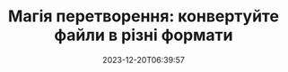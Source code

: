 ---
############################# Static ##########################
layout: "family"
date: 2023-12-20T06:39:57
draft: false

product: "Conversion"
product_tag: "conversion"

############################# Head ############################
head_title: "API конвертера файлів | On Premise API та онлайн-сервіс"
head_description: "Легко й безкоштовно конвертуйте файли Word, PDF, Excel, Powerpoint або зображення"

############################# Header ##########################
title: "Магія перетворення: конвертуйте файли в різні формати"
description: |
  Без зусиль конвертуйте документи з різних вихідних форматів у різні цільові формати. Насолоджуйтеся широким спектром підтримуваних конвертацій без додаткового програмного забезпечення, наприклад MS Office, Apache Open Office, Adobe Acrobat Reader тощо.

  Завантажуйте документи з різних джерел, зокрема файлів, потоків, URL-адрес, FTP-серверів, Amazon S3, Azure Blob Storage тощо.

  Використовуйте будь-який тип кеш-сховища, наприклад Amazon S3, Dropbox, Google Drive, Windows Azure, Redis або інші, реалізувавши необхідні інтерфейси.

############################# Platforms ############################
supported_platforms:
  enable: true  
  head_title: "Виберіть свою платформу"
  title: "Підтримувані платформи"
  description: "Бібліотека GroupDocs.Conversion підтримує такі операційні системи та фреймворки"
  details_link_title: "Вивчайте більше"
  items:
    # supported_platforms loop
    - title: ".NET"
      description: "GroupDocs.Conversion for .NET"
      color: "blue"
      tag: "net"
      link: "/conversion/net/"
      features_link: "https://docs.groupdocs.com/conversion/net/system-requirements/"
      features:
        # features loop
        - content: ".NET Framework 4.6.2+  <br>  .NET Core 3.1  <br>  .NET 6+"
          rows: "3"
        # features loop
        - content: "Windows, Linux"
          rows: "1"
        # features loop
        - content: "3K+ пари перетворення"
          rows: "1"        
    
    # supported_platforms loop
    - title: "Java"
      description: "GroupDocs.Conversion for Java"
      color: "red"
      tag: "java"
      link: "/conversion/java/"
      features_link: "https://docs.groupdocs.com/conversion/java/system-requirements/"
      features:
        # features loop
        - content: "J2SE 8.0 (1.8)+"
          rows: "3"
        # features loop
        - content:  "Windows, Linux, macOS"
          rows: "1"       
        # features loop
        - content: "3K+ пари перетворення"
          rows: "1"        

    # supported_platforms loop
    - title: "Node.js"
      description: "GroupDocs.Conversion for Node.js"
      color: "green"
      tag: "nodejs-java"
      link: "/conversion/nodejs-java/"
      features_link: "https://docs.groupdocs.com/conversion/nodejs-java/system-requirements/"
      features:
        # features loop
        - content: "Node.js 16+  <br>  and J2SE 8.0 (1.8)+"
          rows: "3"
        # features loop
        - content:  "Windows, Linux, macOS"
          rows: "1"
        # features loop
        - content:  "3K+ пари перетворення"
          rows: "1"


############################# Features ############################

features:
  enable: true
  title: "Набір функцій GroupDocs.Conversion"
  description: "API для перетворення файлів між кількома типами, як-от HTML, PDF, Word, Excel, PNG і багато іншого, без програмного забезпечення сторонніх розробників."

  items:
    # feature loop
    - icon: "convert"
      title: "Перетворення документів і зображень"
      content: "Перетворюйте файли з іншого джерела в різні цільові формати."

    # feature loop
    - icon: "password"
      title: "Відкрийте захищені документи"
      content: "Вкажіть пароль для відкриття зашифрованих документів."

    # feature loop
    - icon: "load"
      title: "Завантажуйте файли з будь-якого місця"
      content: "Завантажуйте документи з різних файлів, URL-адрес, FTP-серверів, Amazon S3 тощо."
    
    # feature loop
    - icon: "settings"
      title: "Керуйте параметрами виведення"
      content: "Обертайте та змінюйте порядок сторінок, вказуйте, чи відображати примітки та коментарі."


############################# Code samples ############################
code_samples:
  enable: true
  title: "GroupDocs.Зразки коду перетворення"
  description: "Деякі випадки використання типових операцій GroupDocs.Conversion у C#, Java, TypeScript"
  items:
    # code sample loop
    - title: "Конвертуйте PDF у DOCX за допомогою кількох рядків коду"
      content: |
       За допомогою GroupDocs.Conversion ви можете без особливих зусиль конвертувати PDF-файл у DOCX – все, що вам потрібно, це лише кілька рядків коду. Для цього також не потрібне стороннє програмне забезпечення, наприклад Microsoft Word або Adobe Acrobat. Ось приклад того, як цього можна досягти:
      samples:
        - language: "C#"
          color: "blue"
          content: |
            ```csharp {style=abap}   
            // Завантажте вихідний файл PDF
            using (var converter = new GroupDocs.Conversion.Converter("sample.pdf"))
            {
                // Встановіть параметри конвертації для формату DOCX
                var options = new WordProcessingConvertOptions();
                // Конвертувати у формат DOCX
                converter.Convert("converted.docx", options);
            }
            ```
        - language: "Java"
          color: "red"
          content: |
            ```java {style=abap}   
            import com.groupdocs.conversion.Converter;
            import com.groupdocs.conversion.options.convert.WordProcessingConvertOptions;
            ...
            // Завантажте вихідний файл PDF
            Converter converter = new Converter("sample.pdf");
            // Встановіть параметри конвертації для формату DOCX
            WordProcessingConvertOptions options = new WordProcessingConvertOptions();
            // Конвертувати у формат DOCX
            converter.convert("converted.docx", options);
            ```
        - language: "TypeScript"
          color: "green"
          content: |
            ```javascript {style=abap}  
            // Завантажте вихідний файл PDF
            const converter = new groupdocs.conversion.Converter("sample.pdf");
            // Встановіть параметри конвертації для формату DOCX
            const options = new groupdocs.conversion.WordProcessingConvertOptions();
            // Конвертувати у формат DOCX
            converter.convert("converted.docx", options);
            ```


############################# Formats ############################
formats:
  enable: true
  title:  "Підтримується понад 60 форматів файлів"
  description: "GroupDocs.Conversion підтримує роботу з найпопулярнішими [форматами файлів](https://docs.groupdocs.com/conversion/net/supported-file-formats/)."


############################# Metrics ############################

metrics:
  enable: true
  title: "Поглиблені показники та статистичні дані"
  description: "Ознайомтеся з детальною розбивкою наших ключових цифр, надаючи вичерпні показники та статистичну інформацію про наші досягнення, вплив і зростання."

  items:
    # metrics loop
    - number: "3K+"
      title: "Підтримувані пари перетворення"
      content: "Легко конвертуйте файли в тисячі підтримуваних пар - Microsoft Office, PDF, зображення, відео, аудіо та бази даних. Дозвольте користувачам плавно перетворювати різні типи файлів для гнучкості та зручності."
    # metrics loop
    - number: "1.0M"
      title: "Завантаження NuGet"
      content: "Приєднуйтеся до наших задоволених користувачів, які обрали наш пакет NuGet. Наше рішення стало надійним і широко поширеним ресурсом у спільноті розробників, забезпечуючи повну інтеграцію та цінні функції для незліченних проектів."

    # metrics loop
    - number: "10+"
      title: "Бібліотеки"
      content: "Наш продукт містить понад 10 бібліотек, які пропонують розширені функції для оптимізації продуктивності. Ці бібліотеки створені для задоволення різноманітних потреб розробки з неперевершеними можливостями."
    
    # metrics loop
    - number: "100+"
      title: "Задоволені клієнти"
      content: "Процвітаючи завдяки досконалості, наш продукт завоював довіру понад 100 задоволених клієнтів, які покладаються на його міцні функції та надійну роботу. Знайдіть успіх і ефективність з нашим інноваційним рішенням."


############################# Customers ############################
# logo size X1 => 170:70  X2 => 340 : 140

customers:
  enable: true
  title: "Наші щасливі клієнти"
  description: "Бібліотеки GroupDocs використовують всесвітньо відомі та видатні бренди по всьому світу."

  items:
    # customers loop
    - title: "BenQ Corporation"
      logo: "benq"
    # customers loop
    - title: "Nasdaq Stock Market"
      logo: "nasdaq"
    # customers loop
    - title: "AT&T Inc."
      logo: "att"
    # customers loop
    - title: "AstraZeneca"
      logo: "astrazeneca"
    # customers loop
    - title: "Central Bank of Argentina"
      logo: "argentinacentralbank"
    # customers loop
    - title: "Roche Holding AG"
      logo: "roche"
    # customers loop
    - title: "Capita"
      logo: "capita"
    # customers loop
    - title: "Axa S.A."
      logo: "axa"
    # customers loop
    - title: "Instructure Inc."
      logo: "instructure"
     # customers loop
    - title: "Wipro"
      logo: "wipro"



############################# Actions ############################

actions:
  enable: true
  title: "Готові почати?"
  description: "Спробуйте функції GroupDocs.Conversion безкоштовно або подайте запит на ліцензію"

  items:
    #  loop
    - title: ".NET"
      link: "/conversion/net/"
      color: "blue"
        #  loop
    - title: "Java"
      link: "/conversion/java/"
      color: "red"
        #  loop
    - title: "Node.js"
      link: "/conversion/nodejs-java/"
      color: "green"


############################# Faq ############################

faq:
  enable: true
  title: "Поширені запитання та проблеми"
  description: "Знайдіть відповіді на поширені запити в нашому розділі поширених запитань, щоб швидко відповісти на свої запити та проблеми."

  items:
    #  loop
    - question: "Чи можу я оцінити продукти GroupDocs перед покупкою?"
      answer: |
        Так! Для всіх продуктів GroupDocs доступна безризикова оціночна версія. Ми наполегливо рекомендуємо розробникам завантажити та спробувати наші API перед покупкою, щоб переконатися, що вони на 100% задовольнять ваші потреби.
    #  loop
    - question: "Чи проводить GroupDocs демонстрації продуктів?"
      answer: |
        Ні, ми зосереджені на наших API та створенні максимально функціональних і стабільних продуктів. Ми пропонуємо повністю функціональні та безкоштовні пробні версії у формі [тимчасової ліцензії](https://purchase.groupdocs.com/temporary-license/), тож ви можете випробувати продукт самостійно.
    #  loop
    - question: "Де я можу завантажити продукт?"
      answer: |
        Усі продукти доступні для завантаження з [веб-сайту](https://releases.groupdocs.com). Ми не надсилаємо фізичні копії нашого програмного забезпечення поштою.    
    #  loop
    - question: "Ліцензії розробника GroupDocs надаються на одного користувача чи на одного користувача?"
      answer: |
        Ліцензії GroupDocs Developer надаються на користувача, а не на користувача. Ми розуміємо, що члени команди програмістів можуть змінюватися з часом і що непрактично оновлювати ліцензії кожного разу, коли це відбувається.
    #  loop
    - question: "Чи потрібна нам окрема ліцензія для нашої збірки або сервера CI (безперервної інтеграції)?"
      answer: |
        Ні, ми раді, що клієнти використовують продукти GroupDocs на одному сервері для створення рішень без додаткових витрат. Цю інсталяцію не можна використовувати для обходу ліцензійних умов вашої угоди з GroupDocs і вона повинна враховувати будь-які обмеження щодо розповсюдження або розташування, які накладаються придбаною вами ліцензією.

############################# Cloud ############################

cloud_links:
  enable: true
  title: "API із низьким кодом GroupDocs.Conversion"
  description: "Прискоріть перетворення документів або зображень у будь-якій програмі за допомогою нашого хмарного REST API"

  items:
    #  loop
    - icon: "groupdocs_conversion-for-curl"
      title: "GroupDocs.Conversion Cloud for cURL"
      link: "https://products.groupdocs.cloud/conversion/curl"
      content: "Використовуйте API перетворення файлів cURL RESTful, щоб легко конвертувати різноманітні формати файлів, зокрема Microsoft Office, PDF, електронну пошту, Project, HTML тощо, у своїх програмах."

    #  loop
    - icon: "groupdocs_conversion-for-net"
      title: "GroupDocs.Conversion Cloud for .NET"
      link: "https://products.groupdocs.cloud/conversion/net"
      content: "Використовуйте REST API перетворення файлів .NET для безпроблемного перетворення Microsoft Office, PDF, електронної пошти, Project, HTML і різноманітних поширених форматів файлів на будь-якій платформі за допомогою Cloud SDK."
    #  loop
    - icon: "groupdocs_conversion-for-java"
      title: "GroupDocs.Conversion Cloud for Java"
      link: "https://products.groupdocs.cloud/conversion/java"
      content: "Покращуйте свої хмарні програми Java за допомогою розширених можливостей перетворення документів, доступних на будь-якій платформі, яка підтримує виклики REST API."

############################# Apps ############################

app_links:
  enable: true
  title: "Програми GroupDocs.Conversion NoCode"
  description: "Онлайн-програма, яка дозволяє конвертувати понад 100 популярних форматів файлів у браузері"

  items:
    #  loop
    - icon: "groupdocs_conversion-app"
      title: "GroupDocs.Conversion <br> Total"
      link: "https://products.groupdocs.app/conversion/total"
      content: "З легкістю конвертуйте понад сотні форматів у PDF, XLSX, DOCX, XPS, HTML тощо."

    #  loop
    - icon: "groupdocs_words-app"
      title:  "GroupDocs.Conversion <br> DOC to XLS"
      link: "https://products.groupdocs.app/conversion/doc-to-xls"
      content: "Безкоштовна онлайн-програма для перетворення формату DOC у формат XLS безпосередньо з веб-браузера."

    #  loop
    - icon: "groupdocs_pdf-app"
      title:  "GroupDocs.Conversion <br> PDF to DOCX"
      link: "https://products.groupdocs.app/conversion/pdf-to-docx"
      content: "Легко конвертуйте свої документи PDF у формат Word (DOCX), завантажуючи їх через наш зручний інтерфейс."
    

---